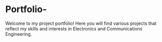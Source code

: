 # Portfolio-
Welcome to my project portfolio! Here you will find various projects that reflect my skills and interests in Electronics and Communications Engineering.
